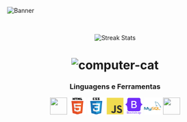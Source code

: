 ![Banner](coding_wallpaper.jpg)

<br>

<p align="center">
	<img
		align="center"
		src="https://github-readme-streak-stats.herokuapp.com?user=Blume01&locale=en&background=030D22&border=FF2E97&stroke=FF2E97&ring=0EF3FF&fire=FFD400&currStreakNum=FFD400&sideNums=FFD400&currStreakLabel=FF2E97&sideLabels=FF2E97&dates=0EF3FF"
		alt="Streak Stats">
</p>

<h1 align="center">
	<img
		width="150"
		src="https://github.com/Blume01/Blume01/blob/main/cats.gif"
		alt="computer-cat">
</h1>

<h3 align="center">
	Linguagens e Ferramentas
</h3>
<p align="center">
  <img width="40" height="40" src="https://cdn.jsdelivr.net/gh/devicons/devicon/icons/php/php-plain.svg"/>
  <img src="https://raw.githubusercontent.com/devicons/devicon/master/icons/html5/html5-original-wordmark.svg" alt="html5" width="40" height="40"/>
  <img src="https://raw.githubusercontent.com/devicons/devicon/master/icons/css3/css3-original-wordmark.svg" alt="css3" width="40" height="40"/>
  <img src="https://raw.githubusercontent.com/devicons/devicon/master/icons/javascript/javascript-original.svg" alt="javascript" width="40" height="40"/>
  <img src="https://raw.githubusercontent.com/devicons/devicon/master/icons/bootstrap/bootstrap-plain-wordmark.svg" alt="bootstrap" width="40" height="40"/>
  <img src="https://raw.githubusercontent.com/devicons/devicon/master/icons/mysql/mysql-original-wordmark.svg" alt="mysql" width="40" height="40"/>
  <img width="40" height="40" src="https://cdn.jsdelivr.net/gh/devicons/devicon/icons/vscode/vscode-original-wordmark.svg"/>
</p>
